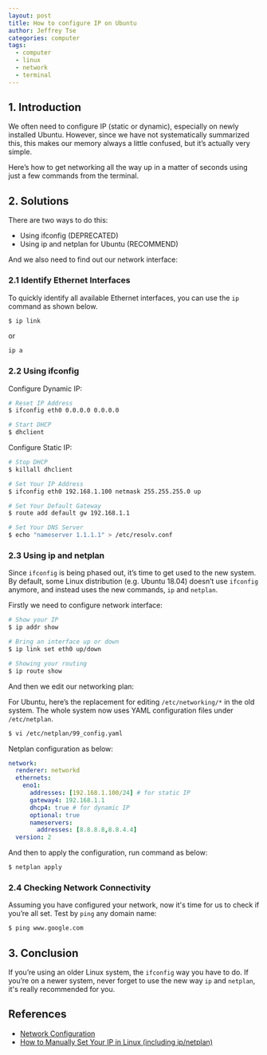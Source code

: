 ```yaml
---
layout: post
title: How to configure IP on Ubuntu
author: Jeffrey Tse
categories: computer
tags:
  - computer
  - linux
  - network
  - terminal
---
```


## 1. Introduction

We often need to configure IP (static or dynamic), especially on newly
installed Ubuntu. However, since we have not systematically summarized
this, this makes our memory always a little confused, but it’s actually
very simple.

Here’s how to get networking all the way up in a matter of seconds
using just a few commands from the terminal.

## 2. Solutions

There are two ways to do this:

- Using ifconfig (DEPRECATED)
- Using ip and netplan for Ubuntu (RECOMMEND)

And we also need to find out our network interface:

### 2.1 Identify Ethernet Interfaces

To quickly identify all available Ethernet interfaces, you can use the
`ip` command as shown below.

```bash
$ ip link
```

or

```bash
ip a
```

### 2.2 Using ifconfig

Configure Dynamic IP:

```bash
# Reset IP Address
$ ifconfig eth0 0.0.0.0 0.0.0.0

# Start DHCP
$ dhclient
```

Configure Static IP:

```bash
# Stop DHCP
$ killall dhclient

# Set Your IP Address
$ ifconfig eth0 192.168.1.100 netmask 255.255.255.0 up

# Set Your Default Gateway
$ route add default gw 192.168.1.1

# Set Your DNS Server
$ echo "nameserver 1.1.1.1" > /etc/resolv.conf
```

### 2.3 Using ip and netplan

Since `ifconfig` is being phased out, it’s time to get used to the
new system. By default, some Linux distribution (e.g. Ubuntu 18.04)
doesn’t use `ifconfig` anymore, and instead uses the new commands,
`ip` and `netplan`.

Firstly we need to configure network interface:

```bash
# Show your IP
$ ip addr show

# Bring an interface up or down
$ ip link set eth0 up/down

# Showing your routing
$ ip route show
```

And then we edit our networking plan:

For Ubuntu, here’s the replacement for editing `/etc/networking/*`
in the old system. The whole system now uses YAML configuration
files under `/etc/netplan`.

```bash
$ vi /etc/netplan/99_config.yaml
```

Netplan configuration as below:

```yaml
network:
  renderer: networkd
  ethernets:
    eno1:
      addresses: [192.168.1.100/24] # for static IP
      gateway4: 192.168.1.1
      dhcp4: true # for dynamic IP
      optional: true
      nameservers:
        addresses: [8.8.8.8,8.8.4.4]
  version: 2
```

And then to apply the configuration, run command as below:

```bash
$ netplan apply
```

### 2.4 Checking Network Connectivity

Assuming you have configured your network, now it's time for us to
check if you’re all set. Test by `ping` any domain name:

```bash
$ ping www.google.com
```

## 3. Conclusion

If you’re using an older Linux system, the `ifconfig` way you have
to do. If you’re on a newer system, never forget to use the new way `ip`
and `netplan`, it's really recommended for you.

## References

- [Network Configuration](https://ubuntu.com/server/docs/network-configuration)
- [How to Manually Set Your IP in Linux (including ip/netplan)](https://danielmiessler.com/study/manually-set-ip-linux/)
